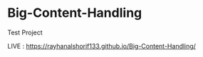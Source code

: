 # Big-Content-Handling
Test Project

LIVE : https://rayhanalshorif133.github.io/Big-Content-Handling/
